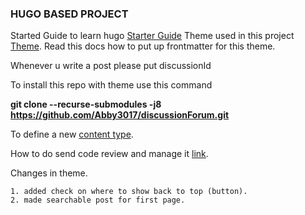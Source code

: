 
### HUGO BASED PROJECT

Started Guide to learn hugo [Starter Guide][1]
Theme used in this project [Theme][2]. Read this docs how to put up frontmatter for this theme.

Whenever u write a post please put discussionId

To install this repo with theme use this command

**git clone --recurse-submodules -j8 https://github.com/Abby3017/discussionForum.git**

To define a new [content type][3].

How to do send code review and manage it [link][4].


Changes in theme.

    1. added check on where to show back to top (button).
    2. made searchable post for first page.

[1]: https://gohugo.io/getting-started/quick-start/
[2]: https://github.com/jesselau76/hugo-w3-simple
[3]: https://gohugo.io/content-management/types/
[4]: https://gist.github.com/Chaser324/ce0505fbed06b947d962